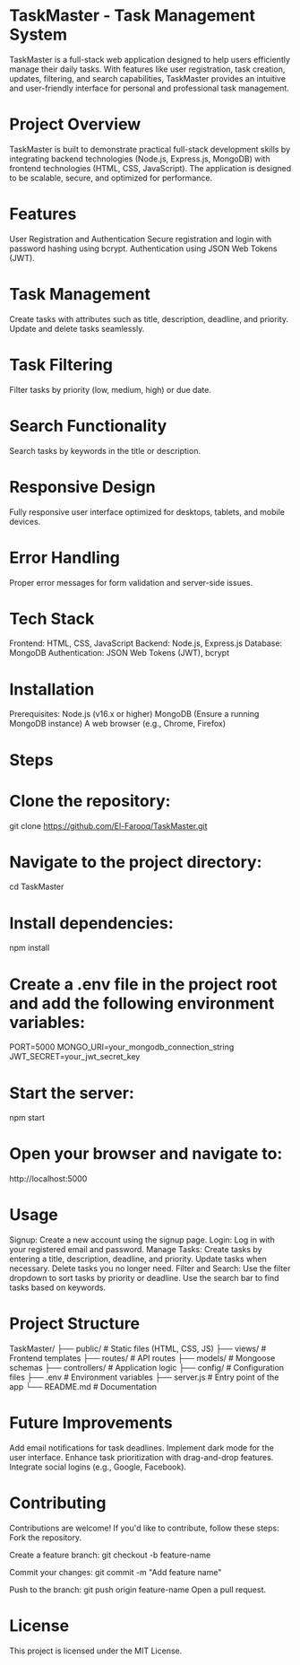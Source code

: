 # TaskMaster - Task Management System
TaskMaster is a full-stack web application designed to help users efficiently manage their daily tasks. With features like user registration, task creation, updates, filtering, and search capabilities, TaskMaster provides an intuitive and user-friendly interface for personal and professional task management.

# Project Overview
TaskMaster is built to demonstrate practical full-stack development skills by integrating backend technologies (Node.js, Express.js, MongoDB) with frontend technologies (HTML, CSS, JavaScript). The application is designed to be scalable, secure, and optimized for performance.

# Features
User Registration and Authentication
Secure registration and login with password hashing using bcrypt.
Authentication using JSON Web Tokens (JWT).

# Task Management
Create tasks with attributes such as title, description, deadline, and priority.
Update and delete tasks seamlessly.

# Task Filtering
Filter tasks by priority (low, medium, high) or due date.

# Search Functionality
Search tasks by keywords in the title or description.

# Responsive Design
Fully responsive user interface optimized for desktops, tablets, and mobile devices.

# Error Handling
Proper error messages for form validation and server-side issues.

# Tech Stack
Frontend: HTML, CSS, JavaScript
Backend: Node.js, Express.js
Database: MongoDB
Authentication: JSON Web Tokens (JWT), bcrypt

# Installation
Prerequisites:
Node.js (v16.x or higher)
MongoDB (Ensure a running MongoDB instance)
A web browser (e.g., Chrome, Firefox)

# Steps

# Clone the repository:
git clone https://github.com/El-Farooq/TaskMaster.git

# Navigate to the project directory:
cd TaskMaster

# Install dependencies:
npm install

# Create a .env file in the project root and add the following environment variables:
PORT=5000
MONGO_URI=your_mongodb_connection_string
JWT_SECRET=your_jwt_secret_key

# Start the server:
npm start

# Open your browser and navigate to:
http://localhost:5000

# Usage
Signup: Create a new account using the signup page.
Login: Log in with your registered email and password.
Manage Tasks:
Create tasks by entering a title, description, deadline, and priority.
Update tasks when necessary.
Delete tasks you no longer need.
Filter and Search:
Use the filter dropdown to sort tasks by priority or deadline.
Use the search bar to find tasks based on keywords.

# Project Structure
TaskMaster/
├── public/           # Static files (HTML, CSS, JS)
├── views/            # Frontend templates
├── routes/           # API routes
├── models/           # Mongoose schemas
├── controllers/      # Application logic
├── config/           # Configuration files
├── .env              # Environment variables
├── server.js         # Entry point of the app
└── README.md         # Documentation

# Future Improvements
Add email notifications for task deadlines.
Implement dark mode for the user interface.
Enhance task prioritization with drag-and-drop features.
Integrate social logins (e.g., Google, Facebook).

# Contributing
Contributions are welcome! If you'd like to contribute, follow these steps:
Fork the repository.

Create a feature branch:
git checkout -b feature-name

Commit your changes:
git commit -m "Add feature name"

Push to the branch:
git push origin feature-name
Open a pull request.

# License
This project is licensed under the MIT License.
